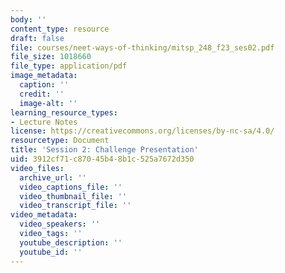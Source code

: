 ```yaml
---
body: ''
content_type: resource
draft: false
file: courses/neet-ways-of-thinking/mitsp_248_f23_ses02.pdf
file_size: 1018660
file_type: application/pdf
image_metadata:
  caption: ''
  credit: ''
  image-alt: ''
learning_resource_types:
- Lecture Notes
license: https://creativecommons.org/licenses/by-nc-sa/4.0/
resourcetype: Document
title: 'Session 2: Challenge Presentation'
uid: 3912cf71-c870-45b4-8b1c-525a7672d350
video_files:
  archive_url: ''
  video_captions_file: ''
  video_thumbnail_file: ''
  video_transcript_file: ''
video_metadata:
  video_speakers: ''
  video_tags: ''
  youtube_description: ''
  youtube_id: ''
---
```

